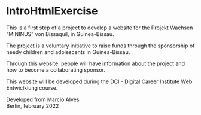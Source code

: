 # IntroHtmlExercise

This is a first step of a project to develop a website for the Projekt Wachsen “MININUS” von Bissaquil, in Guinea-Bissau.

The project is a voluntary initiative to raise funds through the sponsorship of needy children and adolescents in Guinea-Bissau.

Through this website, people will have information about the project and how to become a collaborating sponsor.

This website will be developed during the DCI - Digital Career Institute Web Entwiclklung course.

Developed from Marcio Alves \
Berlin, february 2022
